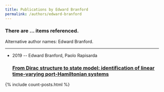 ```yaml
---
title: Publications by Edward Branford
permalink: /authors/edward-branford
---
```


<h3 id="number-posts">There are ... items referenced.</h3>
<p id='info-authors'>Alternative author names: Edward Branford.</p>
<hr />
<ul class="post-list">
<li><span class='post-meta'>2019 -- Edward Branford, Paolo Rapisarda</span><h3><a class='post-link' href="{{ site.baseurl }}/from-dirac-structure-to-state-model-identification-of-linear-time-varying-port-hamiltonian-systems">From Dirac structure to state model: identification of linear time-varying port-Hamiltonian systems</a></h3></li>

</ul>
{% include count-posts.html %}
